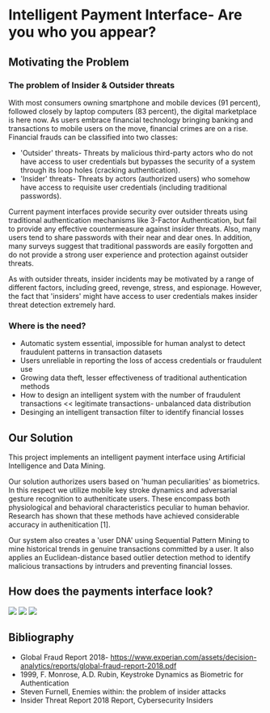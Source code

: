 # Intelligent Payment Interface- Are you who you appear?

## Motivating the Problem
### The problem of Insider & Outsider threats 
With most consumers owning smartphone and mobile devices (91 percent), followed closely by laptop computers (83 percent), the digital marketplace is here now. As users embrace financial technology bringing banking and transactions to mobile users on the move, financial crimes are on a rise. Financial frauds can be classified into two classes:

- 'Outsider' threats- Threats by malicious third-party actors who do not have access to user credentials but bypasses the security of a system through its loop holes (cracking authentication).
- 'Insider' threats- Threats by actors (authorized users) who somehow have access to requisite user credentials (including traditional passwords).

Current payment interfaces provide security over outsider threats using traditional authentication mechanisms like 3-Factor Authentication, but fail to provide any effective countermeasure against insider threats. Also, many users tend to share passwords with their near and dear ones. In addition, many surveys suggest that traditional passwords are easily forgotten and do not provide a strong user experience and protection against outsider threats. 

As with outsider threats, insider incidents may be motivated by a range of different factors, including greed, revenge, stress, and espionage. However, the fact that 'insiders' might have access to user credentials makes insider threat detection extremely hard.  

### Where is the need?
- Automatic system essential, impossible for human analyst to detect fraudulent patterns in transaction datasets
- Users unreliable in reporting the loss of access credentials or fraudulent use
- Growing data theft, lesser effectiveness of traditional authentication methods
- How to design an intelligent system with the number of fraudulent transactions << legitimate transactions- unbalanced data distribution
- Desinging an intelligent transaction filter to identify financial losses


## Our Solution
This project implements an intelligent payment interface using Artificial Intelligence and Data Mining. 

Our solution authorizes users based on 'human peculiarities' as biometrics. In this respect we utilize mobile key stroke dynamics and adversarial gesture recognition to autheniticate users. These encompass both physiological and behavioral characteristics peculiar to human behavior. Research has shown that these methods have achieved considerable accuracy in authenitication [1].

Our system also creates a 'user DNA' using Sequential Pattern Mining to mine historical trends in genuine transactions committed by a user. It also applies an Euclidean-distance based outlier detection method to identify malicious transactions by intruders and preventing financial losses.   

## How does the payments interface look? 

<img src="https://user-images.githubusercontent.com/26150479/47591016-cabf0d00-d98b-11e8-938d-dd792f032e50.jpg">
<img src="https://user-images.githubusercontent.com/26150479/47591017-cb57a380-d98b-11e8-881b-bad28cd38e86.jpg">
<img src="https://user-images.githubusercontent.com/26150479/47591018-cb57a380-d98b-11e8-941b-8b8711bc7470.jpeg">

## Bibliography
- Global Fraud Report 2018- https://www.experian.com/assets/decision-analytics/reports/global-fraud-report-2018.pdf
- 1999, F. Monrose, A.D. Rubin, Keystroke Dynamics as Biometric for Authentication
- Steven Furnell, Enemies within: the problem of insider attacks
- Insider Threat Report 2018 Report, Cybersecurity Insiders


